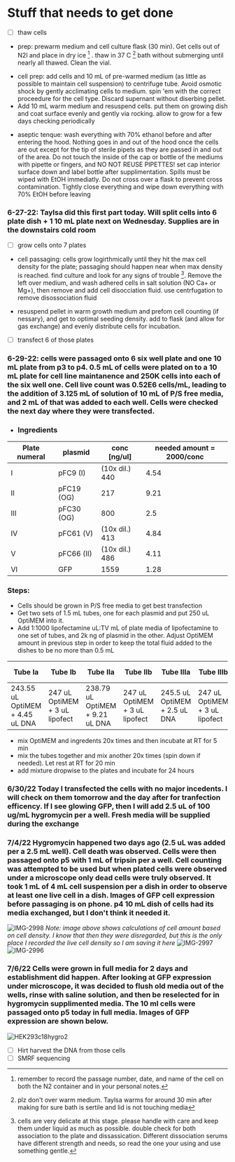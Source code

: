 # Stuff that needs to get done
- [ ] thaw cells 
- prep: prewarm medium and cell culture flask (30 min). Get cells out of N2l and place in dry ice [^1] . thaw in 37 C [^2] bath without submerging until nearly all thawed. Clean the vial. 
 [^1]: remember to record the passage number, date, and name of the cell on both the N2 container and in your personal notes. 
- cell prep: add cells and 10 mL of pre-warmed medium (as little as possible to maintain cell suspension) to centrifuge tube. Avoid osmotic shock by gently acclimating cells to medium. spin 'em with the correct proceedure for the cell type. Discard supernant without diserbing pellet.
- Add 10 mL warm medium and resuspend cells. put them on growing dish and coat surface evenly and gently via rocking. allow to grow for a few days checking periodically 
[^2]: plz don't over warm medium. Taylsa warms for around 30 min after making for sure bath is sertile and lid is not touching media 
- aseptic tenque: wash everything with 70% ethanol before and after entering the hood. Nothing goes in and out of the hood once the cells are out except for the tip of sterile pipets as they are passed in and out of the area. Do not touch the inside of the cap or bottle of the mediums with pipette or fingers, and NO NOT REUSE PIPETTES! set cap interior surface down and label bottle after supplimentation. Spills must be wiped with EtOH immediatly. Do not cross over a flask to prevent cross contamination. Tightly close everything and wipe down everything with 70% EtOH before leaving 
### 6-27-22: Taylsa did this first part today. Will split cells into 6 plate dish + 1 10 mL plate next on Wednesday. Supplies are in the downstairs cold room
- [ ] grow cells onto 7 plates
- cell passaging: cells grow logirthmically until they hit the max cell density for the plate; passaging should happen near when max density is reached. find culture and look for any signs of trouble [^3]. Remove the left over medium, and wash adhered cells in salt solution (NO Ca+ or Mg+), then remove and add cell disocciation fluid. use centrfugation to remove disossociation fluid 
[^3]: cells are very delicate at this stage. please handle with care and keep them under liquid as much as possible. double check for both association to the plate and dissassication. Different dissociation serums have different strength and needs, so read the one your using and use something gentle. 
- resuspend pellet in warm growth medium and prefom cell counting (if nessary), and get to optimal seeding density. add to flask (and allow for gas exchange) and evenly distribute cells for incubation.
 
- [ ] transfect 6 of those plates 
### 6-29-22: cells were passaged onto 6 six well plate and one 10 mL plate from p3 to p4. 0.5 mL of cells were plated on to a 10 mL plate for cell line maintanence and 250K cells into each of the six well one. Cell live count was 0.52E6 cells/mL, leading to the addition of 3.125 mL of solution of 10 mL of P/S free media, and 2 mL of that was added to each well. Cells were checked the next day where they were transfected. 

- ### Ingredients 
| Plate numeral | plasmid | conc [ng/ul] | needed amount = 2000/conc |
| ----------- | ----------- | --------- | --------- |
| I | pFC9 (I) | (10x dil.) 440 | 4.54 |
| II | pFC19 (OG) | 217 | 9.21 |
| III | pFC30 (OG) | 800 | 2.5 |
| IV | pFC61 (V) | (10x dil.) 413 | 4.84 |
| V | pFC66 (II)| (10x dil.) 486 | 4.11 |
| VI | GFP | 1559 | 1.28 |

### Steps: 
- Cells should be grown in P/S free media to get best transfection
- Get two sets of 1.5 mL tubes, one for each plasmid and put 250 uL OptiMEM into it. 
- Add 1:1000 lipofectamine uL:TV mL of plate media of lipofectamine to one set of tubes, and 2k ng of plasmid in the other. Adjust OptiMEM amount in previous step in order to keep the total fluid added to the dishes to be no more than 0.5 mL
 
| Tube Ia | Tube Ib | Tube IIa | Tube IIb | Tube IIIa | Tube IIIb | Tube IVa | Tube IVb | Tube Va | Tube Vb | Tube VIa | Tube VIb | 
| ----------- | ----------- | --------- | ----------- | ----------- | --------- | ----------- | ----------- | --------- | ----------- | ----------- | --------- |
| 243.55 uL OptiMEM + 4.45 uL DNA | 247 uL OptiMEM + 3 uL lipofect | 238.79 uL OptiMEM + 9.21 uL DNA | 247 uL OptiMEM + 3 uL lipofect | 245.5 uL OptiMEM + 2.5 uL DNA | 247 uL OptiMEM + 3 uL lipofect | 243.16 uL OptiMEM + 4.84 uL DNA | 247 uL OptiMEM + 3 uL lipofect | 243.3 uL OptiMEM + 4.11 uL DNA | 247 uL OptiMEM + 3 uL lipofect | 246.72 uL OptiMEM + 1.28 uL DNA | 247 uL OptiMEM + 3 uL lipofect |

- mix OptiMEM and ingredents 20x times and then incubate at RT for 5 min
- mix the tubes together and mix another 20x times (spin down if needed). Let rest at RT for 20 min 
- add mixture dropwise to the plates and incubate for 24 hours 
### 6/30/22 Today I transfected the cells with no major incedents. I will check on them tomorrow and the day after for tranfection efficency. If I see glowing GFP, then I will add 2.5 uL of 100 ug/mL hygromycin per a well. Fresh media will be supplied during the exchange 
### 7/4/22 Hygromycin happened two days ago (2.5 uL was added per a 2.5 mL well). Cell death was observed. Cells were then passaged onto p5 with 1 mL of tripsin per a well. Cell counting was attempted to be used but when plated cells were observed under a microscope only dead cells were truly observed. It took 1 mL of 4 mL cell suspension per a dish in order to observe at least one live cell in a dish. Images of GFP cell expression before passaging is on phone. p4 10 mL dish of cells had its media exchanged, but I don't think it needed it. 
![IMG-2998](https://user-images.githubusercontent.com/102187801/177635381-335a7a1c-20dd-4d0a-8540-b2d6c44aee5b.jpg)
*Note: image above shows calculations of cell amount based on cell density. I know that then they were disregarded, but this is the only place I recorded the live cell density so I am saving it here* 
![IMG-2997](https://user-images.githubusercontent.com/102187801/177635394-535d1399-14cd-434b-a52f-420cb35bd7e6.jpg)
![IMG-2996](https://user-images.githubusercontent.com/102187801/177635465-04d56393-22df-4189-bc5d-b671641b4d65.jpg)

### 7/6/22 Cells were grown in full media for 2 days and establishment did happen. After looking at GFP expression under microscope, it was decided to flush old media out of the wells, rinse with saline solution, and then be reselected for in hygromycin supplimented media. The 10 ml cells were passaged onto p5 today in full media. Images of GFP expression are shown below. 
![HEK293c18hygro2](https://user-images.githubusercontent.com/102187801/177635961-096ecf9c-695a-4ec6-bc9e-393af81492d6.jpg)

- [ ] Hirt harvest the DNA from those cells 
- [ ] SMRF sequencing 
